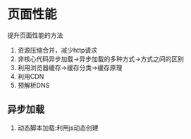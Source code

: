 # 页面性能

提升页面性能的方法

1. 资源压缩合并，减少http请求
2. 非核心代码异步加载->异步加载的多种方式->方式之间的区别
3. 利用浏览器缓存->缓存分类->缓存原理
4. 利用CDN
5. 预解析DNS

## 异步加载

1. 动态脚本加载:利用js动态创建<script>标签来加载js脚本文件
2. defer:`<script defer src="myscript.js"></script>`，与页面解析并行异步加载，但是在html解析完成之后脚本才开始运行，若是多个脚本，则按加载的顺序依次执行
3. async:`<script async src="script.js"></script>`，与页面解析并行异步加载，加载完成立即运行，若有多个脚本，谁先加载完就先执行谁，与加载顺序无关

## 浏览器缓存

参考[http缓存机制](http缓存机制.md)

* 分类

  > 1. 强缓存：expires，cache-control
  > 2. 协商缓存：Last-Modified，Etag

## 预解析DNS

1. `<meta http-equiv="x-dns-prefetch-control" content="on"`
2. `<link rel="dns-prefetch" href="//host_name_to_prefetch.com">` 

> 2就是开启DNS预解析的语句。
>
> a标签在浏览器中基本是默认打开了dns预解析的，但是如果是https协议，那么很多浏览器是关闭了它的预解析的，语句1就是打开这个功能的。